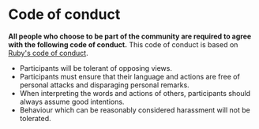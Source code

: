 # Code of conduct

**All people who choose to be part of the community are required to agree with the following code of conduct.**
This code of conduct is based on [Ruby's code of conduct](https://www.ruby-lang.org/en/conduct/). 

* Participants will be tolerant of opposing views.
* Participants must ensure that their language and actions are free of personal attacks and disparaging personal remarks.
* When interpreting the words and actions of others, participants should always assume good intentions.
* Behaviour which can be reasonably considered harassment will not be tolerated.